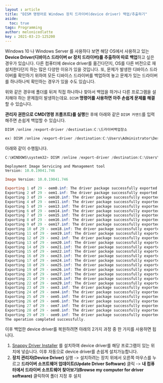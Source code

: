 ```yaml
---
layout : article
title: "DISM 명령어로 Windows 장치 드라이버(device driver) 백업/추출하기"
aside:
  toc: true
tags: Programming
author: melonicedlatte  
key : 2021-03-23-125200
---   
```


Windows 10 나 Windows Server 를 사용하다 보면 해당 OS에서 사용하고 있는 **Device Driver(디바이스 드라이버 or 장치 드라이버)를 추출하여 따로 백업**하고 싶은 경우가 있습니다. 다른 컴퓨터에 device driver를 옮긴다던지, OS를 다른 버전으로 재설치한다던지 하는 많은 다양한 이유가 있을 것입니다. 또, 문제가 발생한 디바이스 드라이버를 확인하기 위하여 모든 디바이스 드라이버를 백업하여 놓고 문제가 있는 드라이버를 하나하나씩 확인하는 경우가 있을 수도 있습니다.

위와 같은 경우에 폴더를 뒤져 직접 하나하나 찾아서 백업을 하거나 다른 프로그램을 설치해야 하는 문제점이 발생하는데요. `DISM` **명령어를 사용하면 아주 손쉽게 문제를 해결**할 수 있습니다. 

**관리자 권한으로 CMD(명령 프롬프트)를 실행**한 후에 아래와 같은 `DISM 커맨드`를 입력해주면 손쉽게 백업할 수 있습니다.

~~~powershell
DISM /online /export-driver /destination:C:\드라이버백업장소

ex) DISM /online /export-driver /destination:C:\Users\Administrator\Desktop\backup_drivers
~~~

아래와 같이 수행됩니다.
~~~powershell
C:\WINDOWS\system32> DISM /online /export-driver /destination:C:\Users\Administrator\Desktop\device_driver

Deployment Image Servicing and Management tool
Version: 10.0.19041.746

Image Version: 10.0.19041.746

Exporting 1 of 29 - oem0.inf: The driver package successfully exported.
Exporting 2 of 29 - oem1.inf: The driver package successfully exported.
Exporting 3 of 29 - oem10.inf: The driver package successfully exported.
Exporting 4 of 29 - oem11.inf: The driver package successfully exported.
Exporting 5 of 29 - oem13.inf: The driver package successfully exported.
Exporting 6 of 29 - oem14.inf: The driver package successfully exported.
Exporting 7 of 29 - oem15.inf: The driver package successfully exported.
Exporting 8 of 29 - oem16.inf: The driver package successfully exported.
Exporting 9 of 29 - oem17.inf: The driver package successfully exported.
Exporting 10 of 29 - oem18.inf: The driver package successfully exported.
Exporting 11 of 29 - oem19.inf: The driver package successfully exported.
Exporting 12 of 29 - oem2.inf: The driver package successfully exported.
Exporting 13 of 29 - oem20.inf: The driver package successfully exported.
Exporting 14 of 29 - oem21.inf: The driver package successfully exported.
Exporting 15 of 29 - oem22.inf: The driver package successfully exported.
Exporting 16 of 29 - oem23.inf: The driver package successfully exported.
Exporting 17 of 29 - oem24.inf: The driver package successfully exported.
Exporting 18 of 29 - oem25.inf: The driver package successfully exported.
Exporting 19 of 29 - oem26.inf: The driver package successfully exported.
Exporting 20 of 29 - oem27.inf: The driver package successfully exported.
Exporting 21 of 29 - oem28.inf: The driver package successfully exported.
Exporting 22 of 29 - oem29.inf: The driver package successfully exported.
Exporting 23 of 29 - oem3.inf: The driver package successfully exported.
Exporting 24 of 29 - oem4.inf: The driver package successfully exported.
Exporting 25 of 29 - oem5.inf: The driver package successfully exported.
Exporting 26 of 29 - oem6.inf: The driver package successfully exported.
Exporting 27 of 29 - oem7.inf: The driver package successfully exported.
Exporting 28 of 29 - oem8.inf: The driver package successfully exported.
Exporting 29 of 29 - oem9.inf: The driver package successfully exported.
The operation completed successfully.

~~~

이후 백업한 device driver를 복원하려면 아래의 2가지 과정 중 한 가지를 사용하면 됩니다.

1. [Snappy Driver Installer](https://sdi-tool.org/) 를 설치하여 device driver를 해당 프로그램이 있는 위치에 넣습니다. 이후 자동으로 device driver를 손쉽게 설치가능합니다. 
2. **장치 관리자(Device Driver)** 실행 -> 설치하려는 장치 위에서 오른쪽 마우스를 누르고 **드라이버 소프트웨어 업데이트(Update Driver Software)** 클릭 -> **내 컴퓨터에서 드라이버 소프트웨어 찾아보기(Browse my computer for driver software)** 클릭하여 폴더 지정 후 설치
